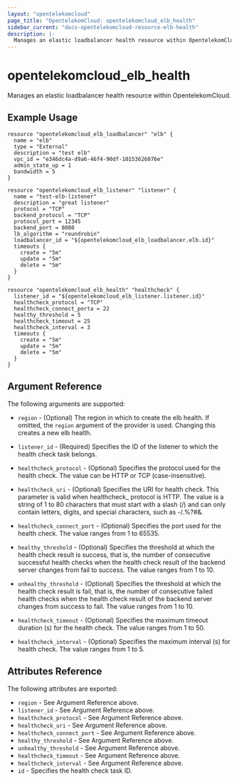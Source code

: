 ```yaml
---
layout: "opentelekomcloud"
page_title: "OpentelekomCloud: opentelekomcloud_elb_health"
sidebar_current: "docs-opentelekomcloud-resource-elb-health"
description: |-
  Manages an elastic loadbalancer health resource within OpentelekomCloud.
---
```


# opentelekomcloud\_elb\_health

Manages an elastic loadbalancer health resource within OpentelekomCloud.

## Example Usage

```hcl
resource "opentelekomcloud_elb_loadbalancer" "elb" {
  name = "elb"
  type = "External"
  description = "test elb"
  vpc_id = "e346dc4a-d9a6-46f4-90df-10153626076e"
  admin_state_up = 1
  bandwidth = 5
}

resource "opentelekomcloud_elb_listener" "listener" {
  name = "test-elb-listener"
  description = "great listener"
  protocol = "TCP"
  backend_protocol = "TCP"
  protocol_port = 12345
  backend_port = 8080
  lb_algorithm = "roundrobin"
  loadbalancer_id = "${opentelekomcloud_elb_loadbalancer.elb.id}"
  timeouts {
	create = "5m"
	update = "5m"
	delete = "5m"
  }
}

resource "opentelekomcloud_elb_health" "healthcheck" {
  listener_id = "${opentelekomcloud_elb_listener.listener.id}"
  healthcheck_protocol = "TCP"
  healthcheck_connect_porta = 22
  healthy_threshold = 5
  healthcheck_timeout = 25
  healthcheck_interval = 3
  timeouts {
    create = "5m"
    update = "5m"
    delete = "5m"
  }
}
```

## Argument Reference

The following arguments are supported:

* `region` - (Optional) The region in which to create the elb health. If
    omitted, the `region` argument of the provider is used. Changing this
    creates a new elb health.

* `listener_id` - (Required) Specifies the ID of the listener to which the health
    check task belongs.

* `healthcheck_protocol` - (Optional) Specifies the protocol used for the health
    check. The value can be HTTP or TCP (case-insensitive).

* `healthcheck_uri` - (Optional) Specifies the URI for health check. This parameter
    is valid when healthcheck_ protocol is HTTP. The value is a string of 1 to 80
    characters that must start with a slash (/) and can only contain letters, digits,
    and special characters, such as -/.%?#&.

* `healthcheck_connect_port` - (Optional) Specifies the port used for the health
    check. The value ranges from 1 to 65535.

* `healthy_threshold` - (Optional) Specifies the threshold at which the health
    check result is success, that is, the number of consecutive successful health
    checks when the health check result of the backend server changes from fail
    to success. The value ranges from 1 to 10.

* `unhealthy_threshold` - (Optional) Specifies the threshold at which the health
    check result is fail, that is, the number of consecutive failed health checks
    when the health check result of the backend server changes from success to fail.
    The value ranges from 1 to 10.

* `healthcheck_timeout` - (Optional) Specifies the maximum timeout duration
    (s) for the health check. The value ranges from 1 to 50.

* `healthcheck_interval` - (Optional) Specifies the maximum interval (s) for
    health check. The value ranges from 1 to 5.

## Attributes Reference

The following attributes are exported:

* `region` - See Argument Reference above.
* `listener_id` - See Argument Reference above.
* `healthcheck_protocol` - See Argument Reference above.
* `healthcheck_uri` - See Argument Reference above.
* `healthcheck_connect_port` - See Argument Reference above.
* `healthy_threshold` - See Argument Reference above.
* `unhealthy_threshold` - See Argument Reference above.
* `healthcheck_timeout` - See Argument Reference above.
* `healthcheck_interval` - See Argument Reference above.
* `id` - Specifies the health check task ID.
